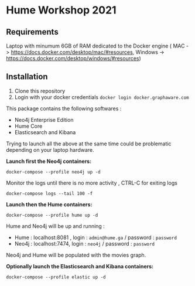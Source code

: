 # Hume Workshop 2021

## Requirements

Laptop with minumum 6GB of RAM dedicated to the Docker engine ( MAC -> https://docs.docker.com/desktop/mac/#resources, Windows -> https://docs.docker.com/desktop/windows/#resources)

## Installation

1. Clone this repository
2. Login with your docker credentials `docker login docker.graphaware.com`

This package contains the following softwares : 

- Neo4j Enterprise Edition
- Hume Core
- Elasticsearch and Kibana

Trying to launch all the above at the same time could be problematic depending on your laptop hardware.

**Launch first the Neo4j containers:**

```shell
docker-compose --profile neo4j up -d
```

Monitor the logs until there is no more activity , CTRL-C for exiting logs

```shell
docker-compose logs --tail 100 -f
```

**Launch then the Hume containers:**

```shell
docker-compose --profile hume up -d
```

Hume and Neo4j will be up and running : 

- Hume : localhost:8081 , login : `admin@hume.ga` / password : `password`
- Neo4j : localhost:7474, login : `neo4j` / password : `password`

Neo4j and Hume will be populated with the movies graph.

**Optionally launch the Elasticsearch and Kibana containers:**

```shell
docker-compose --profile elastic up -d
```

